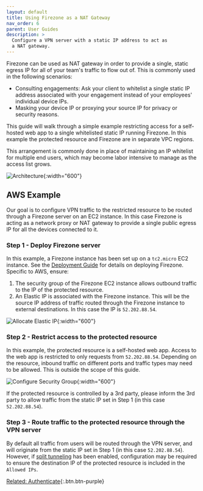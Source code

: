 ```yaml
---
layout: default
title: Using Firezone as a NAT Gateway
nav_order: 6
parent: User Guides
description: >
  Configure a VPN server with a static IP address to act as
  a NAT gateway.
---
```


Firezone can be used as NAT gateway in order to provide a single,
static egress IP for all of your team's traffic to flow out of.
This is commonly used in the following scenarios:

* Consulting engagements: Ask your client to whitelist a single static
  IP address associated with your engagement instead of your employees'
  individual device IPs.
* Masking your device IP or proxying your source IP for privacy or
  security reasons.

This guide will walk through a simple example restricting access for a
self-hosted web app to a single whitelisted static IP running Firezone.
In this example the protected resource and Firezone are
in separate VPC regions.

This arrangement is commonly done in place of maintaining an IP whitelist for
multiple end users, which may become labor intensive to manage as the access
list grows.

![Architecture](https://user-images.githubusercontent.com/52545545/154868328-688067dd-deca-4548-ac9d-f6ffe7eacf86.png){:width="600"}

## AWS Example

Our goal is to configure VPN traffic to the restricted resource to be routed
through a Firezone server on an EC2 instance. In this case Firezone is acting as
a network proxy or NAT gateway to provide a single public egress IP for all the
devices connected to it.

### Step 1 - Deploy Firezone server

In this example, a Firezone instance has been set up on a `tc2.micro`
EC2 instance. See the
[Deployment Guide](../deploy/)
for details on deploying Firezone. Specific to AWS, ensure:

1. The security group of the Firezone EC2 instance allows outbound traffic to the
IP of the protected resource.
1. An Elastic IP is associated with the Firezone instance. This will be the
source IP address of traffic routed through the Firezone instance to external destinations.
In this case the IP is `52.202.88.54`.

![Allocate Elastic IP](https://user-images.githubusercontent.com/52545545/154821256-9335703b-a120-4a9d-b9f5-bbca673cef63.png){:width="600"}

### Step 2 - Restrict access to the protected resource

In this example, the protected resource is a self-hosted web app. Access to the
web app is restricted to only requests from `52.202.88.54`.
Depending on the resource, inbound traffic on different ports and traffic types
may need to be allowed. This is outside the scope of this guide.

![Configure Security Group](https://user-images.githubusercontent.com/52545545/154821653-160f91d4-44d1-4b6c-b453-31604be930dc.png){:width="600"}

If the protected resource is controlled by a 3rd party, please inform the 3rd
party to allow traffic from the static IP set in Step 1 (in this case `52.202.88.54`).

### Step 3 - Route traffic to the protected resource through the VPN server

By default all traffic from users will be routed through the VPN server,
and will originate from the static IP set in Step 1 (in this case `52.202.88.54`).
However, if
[split tunneling](../user-guides/split-tunnel)
has been enabled, configuration may be required to ensure the destination IP of
the protected resource is included in the `Allowed IPs`.

[Related: Authenticate](../authenticate/index){:.btn.btn-purple}
